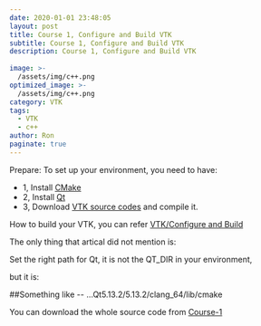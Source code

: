 ```yaml
---
date: 2020-01-01 23:48:05
layout: post
title: Course 1, Configure and Build VTK
subtitle: Course 1, Configure and Build VTK
description: Course 1, Configure and Build VTK
  
image: >-
  /assets/img/c++.png
optimized_image: >-
  /assets/img/c++.png
category: VTK
tags:
  - VTK
  - c++
author: Ron
paginate: true
---
```


Prepare:
To set up your environment, you need to have:
- 1, Install [CMake](https://cmake.org/download/)
- 2, Install [Qt](qt.io)
- 3, Download [VTK source codes](https://vtk.org/download/) and compile it.

How to build your VTK, you can refer [VTK/Configure and Build](https://vtk.org/Wiki/VTK/Configure_and_Build)

The only thing that artical did not mention is:

Set the right path for Qt, it is not the QT_DIR in your environment, 

but it is: 

##Something like -- ...Qt5.13.2/5.13.2/clang_64/lib/cmake

You can download the whole source code from [Course-1](https://github.com/SharkLib/SharkLib/tree/master/VTK/Course1)